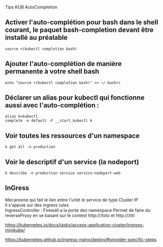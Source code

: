 Tips KUB AutoCompletion 
##  Activer l'auto-complétion pour bash dans le shell courant, le paquet bash-completion devant être installé au préalable
```source <(kubectl completion bash) ```

## Ajouter l'auto-complétion de manière permanente à votre shell bash
```echo "source <(kubectl completion bash)" >> ~/.bashrc```

## Déclarer un alias pour kubectl qui fonctionne aussi avec l'auto-complétion :
```alias k=kubectl```   
```complete -o default -F __start_kubectl k```


## Voir toutes les ressources d'un namespace
```k get all -n production```

## Voir  le descriptif d'un service (la nodeport)
```k describe -n production service service-nodeport-web```


## InGress
Mecanisme qui fait le lien entre l'urlet le service de type Cluster IP  
Il s'appuie sur des ingress rules  
IngressController : Firewall a la porte des namespace
Permet de faire du reverseProxy en se basant sur le contest http://<url>/toto et http://<url>/titi

https://kubernetes.io/docs/tasks/access-application-cluster/ingress-minikube/  

https://kubernetes.github.io/ingress-nginx/deploy/#provider-specific-steps  
